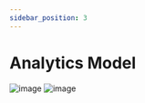 ```yaml
---
sidebar_position: 3
---
```


# Analytics Model
![image](https://github.com/user-attachments/assets/13a17790-e505-46f4-a512-c26d16b6d0d4)
![image](https://github.com/user-attachments/assets/0d53aa26-eb88-4268-91ad-7baf959ac23d)
